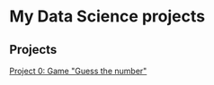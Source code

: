 # My Data Science projects

## Projects 
[Project 0: Game "Guess the number"](https://github.com/yelnikov/ds-training/tree/main/project_0)
